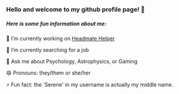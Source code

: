 ### Hello and welcome to my github profile page! 👋

##### Here is some fun information about me:

🔭 I’m currently working on [Headmate Helper](https://github.com/Jennserene/HeadmateHelper)

🌱 I’m currently searching for a job

💬 Ask me about Psychology, Astrophysics, or Gaming

😄 Pronouns: they/them or she/her

⚡ Fun fact: the 'Serene' in my username is actually my middle name.

<!--
**Jennserene/Jennserene** is a ✨ _special_ ✨ repository because its `README.md` (this file) appears on your GitHub profile.

Here are some ideas to get you started:

- 🔭 I’m currently working on ...
- 🌱 I’m currently learning ...
- 👯 I’m looking to collaborate on ...
- 🤔 I’m looking for help with ...
- 💬 Ask me about ...
- 📫 How to reach me: ...
- 😄 Pronouns: ...
- ⚡ Fun fact: ...
-->
